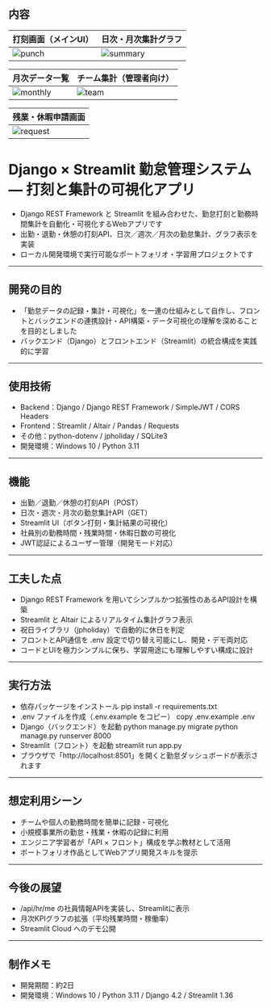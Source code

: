 ## 内容

| 打刻画面（メインUI） | 日次・月次集計グラフ |
|----------------|------------------|
| ![punch](https://github.com/mikan202510/django-attendance-system/assets/00000000a2746209bc3ce3b39da5e8f8) | ![summary](https://github.com/mikan202510/django-attendance-system/assets/000000000a8c61fb8814231736b9b8ea) |

| 月次データ一覧 | チーム集計（管理者向け） |
|----------------|----------------|
| ![monthly](https://github.com/mikan202510/django-attendance-system/assets/0000000068006209a7c37a7864b216b5) | ![team](https://github.com/mikan202510/django-attendance-system/assets/0000000076746209b6ceafb6201f03e8) |

| 残業・休暇申請画面 |
|----------------|
| ![request](https://github.com/mikan202510/django-attendance-system/assets/00000000a724620998f8cd1404bc8aae) |

# Django × Streamlit 勤怠管理システム ― 打刻と集計の可視化アプリ
- Django REST Framework と Streamlit を組み合わせた、勤怠打刻と勤務時間集計を自動化・可視化するWebアプリです
- 出勤・退勤・休憩の打刻API、日次／週次／月次の勤怠集計、グラフ表示を実装
- ローカル開発環境で実行可能なポートフォリオ・学習用プロジェクトです

---

## 開発の目的 
 
- 「勤怠データの記録・集計・可視化」を一連の仕組みとして自作し、フロントとバックエンドの連携設計・API構築・データ可視化の理解を深めることを目的としました
- バックエンド（Django）とフロントエンド（Streamlit）の統合構成を実践的に学習

---

## 使用技術 

- Backend：Django / Django REST Framework / SimpleJWT / CORS Headers
- Frontend：Streamlit / Altair / Pandas / Requests  
- その他：python-dotenv / jpholiday / SQLite3
- 開発環境：Windows 10 / Python 3.11

---

## 機能 

- 出勤／退勤／休憩の打刻API（POST）
- 日次・週次・月次の勤怠集計API（GET）
- Streamlit UI（ボタン打刻・集計結果の可視化） 
- 社員別の勤務時間・残業時間・休暇日数の可視化
- JWT認証によるユーザー管理（開発モード対応）

---

## 工夫した点 

- Django REST Framework を用いてシンプルかつ拡張性のあるAPI設計を構築 
- Streamlit と Altair によるリアルタイム集計グラフ表示
- 祝日ライブラリ（jpholiday）で自動的に休日を判定  
- フロントとAPI通信を .env 設定で切り替え可能にし、開発・デモ両対応
- コードとUIを極力シンプルに保ち、学習用途にも理解しやすい構成に設計

---

## 実行方法 

- 依存パッケージをインストール
pip install -r requirements.txt
- .env ファイルを作成（.env.example をコピー）
copy .env.example .env
- Django（バックエンド）を起動
python manage.py migrate
python manage.py runserver 8000
- Streamlit（フロント）を起動
streamlit run app.py
- ブラウザで「http://localhost:8501」を開くと勤怠ダッシュボードが表示されます
---

## 想定利用シーン

- チームや個人の勤務時間を簡単に記録・可視化
- 小規模事業所の勤怠・残業・休暇の記録に利用
- エンジニア学習者が「API × フロント」構成を学ぶ教材として活用
- ポートフォリオ作品としてWebアプリ開発スキルを提示

---

## 今後の展望 

- /api/hr/me の社員情報APIを実装し、Streamlitに表示
- 月次KPIグラフの拡張（平均残業時間・稼働率）
- Streamlit Cloud へのデモ公開

---

## 制作メモ

- 開発期間：約2日
- 開発環境：Windows 10 / Python 3.11 / Django 4.2 / Streamlit 1.36
